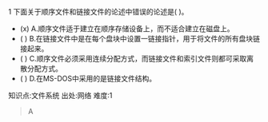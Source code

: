 1
下面关于顺序文件和链接文件的论述中错误的论述是( )。
- (x) A.顺序文件适于建立在顺序存储设备上，而不适合建立在磁盘上。
- ( ) B.在链接文件中是在每个盘块中设置一链接指针，用于将文件的所有盘块链接起来。
- ( ) C.顺序文件必须采用连续分配方式，而链接文件和索引文件则都可采取离散分配方式。
- ( ) D.在MS-DOS中采用的是链接文件结构。

知识点:文件系统
出处:网络
难度:1
> A
